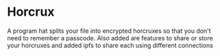 # Horcrux
A program hat splits your file into encrypted horcruxes so that you don't need to remember a passcode. Also added are features to share or store your horcruxes and added ipfs to share each using different connections
